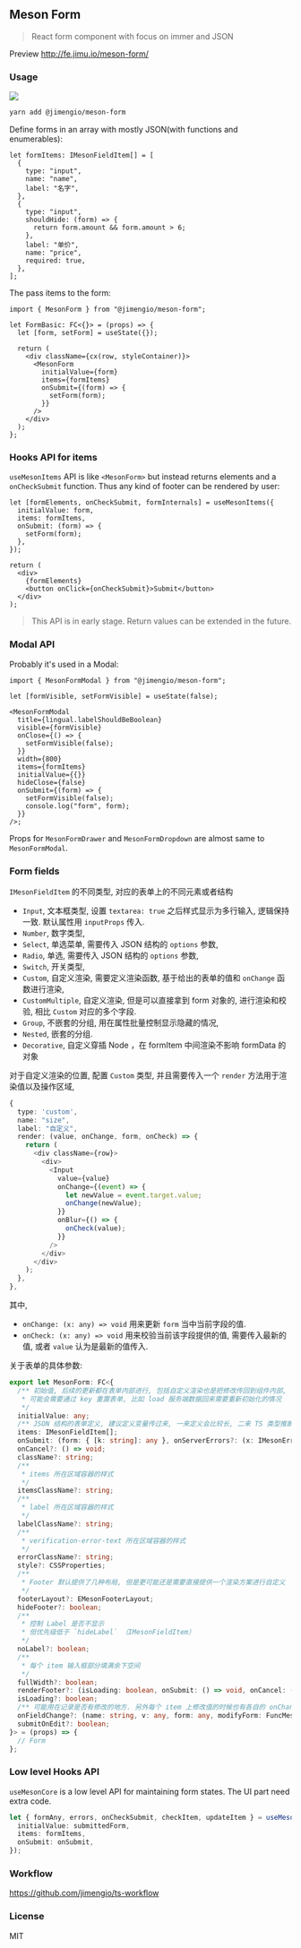 ## Meson Form

> React form component with focus on immer and JSON

Preview http://fe.jimu.io/meson-form/

### Usage

![](https://img.shields.io/npm/v/@jimengio/meson-form.svg?style=flat-square)

```bash
yarn add @jimengio/meson-form
```

Define forms in an array with mostly JSON(with functions and enumerables):

```tsx
let formItems: IMesonFieldItem[] = [
  {
    type: "input",
    name: "name",
    label: "名字",
  },
  {
    type: "input",
    shouldHide: (form) => {
      return form.amount && form.amount > 6;
    },
    label: "单价",
    name: "price",
    required: true,
  },
];
```

The pass items to the form:

```tsx
import { MesonForm } from "@jimengio/meson-form";

let FormBasic: FC<{}> = (props) => {
  let [form, setForm] = useState({});

  return (
    <div className={cx(row, styleContainer)}>
      <MesonForm
        initialValue={form}
        items={formItems}
        onSubmit={(form) => {
          setForm(form);
        }}
      />
    </div>
  );
};
```

### Hooks API for items

`useMesonItems` API is like `<MesonForm>` but instead returns elements and a `onCheckSubmit` function. Thus any kind of footer can be rendered by user:

```tsx
let [formElements, onCheckSubmit, formInternals] = useMesonItems({
  initialValue: form,
  items: formItems,
  onSubmit: (form) => {
    setForm(form);
  },
});

return (
  <div>
    {formElements}
    <button onClick={onCheckSubmit}>Submit</button>
  </div>
);
```

> This API is in early stage. Return values can be extended in the future.

### Modal API

Probably it's used in a Modal:

```tsx
import { MesonFormModal } from "@jimengio/meson-form";

let [formVisible, setFormVisible] = useState(false);

<MesonFormModal
  title={lingual.labelShouldBeBoolean}
  visible={formVisible}
  onClose={() => {
    setFormVisible(false);
  }}
  width={800}
  items={formItems}
  initialValue={{}}
  hideClose={false}
  onSubmit={(form) => {
    setFormVisible(false);
    console.log("form", form);
  }}
/>;
```

Props for `MesonFormDrawer` and `MesonFormDropdown` are almost same to `MesonFormModal`.

### Form fields

`IMesonFieldItem` 的不同类型, 对应的表单上的不同元素或者结构

- `Input`, 文本框类型, 设置 `textarea: true` 之后样式显示为多行输入, 逻辑保持一致. 默认属性用 `inputProps` 传入.
- `Number`, 数字类型,
- `Select`, 单选菜单, 需要传入 JSON 结构的 `options` 参数,
- `Radio`, 单选, 需要传入 JSON 结构的 `options` 参数,
- `Switch`, 开关类型,
- `Custom`, 自定义渲染, 需要定义渲染函数, 基于给出的表单的值和 `onChange` 函数进行渲染,
- `CustomMultiple`, 自定义渲染, 但是可以直接拿到 form 对象的, 进行渲染和校验, 相比 `Custom` 对应的多个字段.
- `Group`, 不嵌套的分组, 用在属性批量控制显示隐藏的情况,
- `Nested`, 嵌套的分组.
- `Decorative`, 自定义穿插 Node ，在 formItem 中间渲染不影响 formData 的对象

对于自定义渲染的位置, 配置 `Custom` 类型, 并且需要传入一个 `render` 方法用于渲染值以及操作区域,

```ts
{
  type: 'custom',
  name: "size",
  label: "自定义",
  render: (value, onChange, form, onCheck) => {
    return (
      <div className={row}>
        <div>
          <Input
            value={value}
            onChange={(event) => {
              let newValue = event.target.value;
              onChange(newValue);
            }}
            onBlur={() => {
              onCheck(value);
            }}
          />
        </div>
      </div>
    );
  },
},
```

其中,

- `onChange: (x: any) => void` 用来更新 `form` 当中当前字段的值.
- `onCheck: (x: any) => void` 用来校验当前该字段提供的值, 需要传入最新的值, 或者 `value` 认为是最新的值传入.

关于表单的具体参数:

```ts
export let MesonForm: FC<{
  /** 初始值, 后续的更新都在表单内部进行, 包括自定义渲染也是把修改传回到组件内部,
   * 可能会需要通过 key 重置表单, 比如 load 服务端数据回来需要重新初始化的情况
   */
  initialValue: any;
  /** JSON 结构的表单定义, 建议定义变量传过来, 一来定义会比较长, 二来 TS 类型推断在变量加类型的情况才准确 */
  items: IMesonFieldItem[];
  onSubmit: (form: { [k: string]: any }, onServerErrors?: (x: IMesonErrors) => void) => void;
  onCancel?: () => void;
  className?: string;
  /**
   * items 所在区域容器的样式
   */
  itemsClassName?: string;
  /**
   * label 所在区域容器的样式
   */
  labelClassName?: string;
  /**
   * verification-error-text 所在区域容器的样式
   */
  errorClassName?: string;
  style?: CSSProperties;
  /**
   * Footer 默认提供了几种布局, 但是更可能还是需要直接提供一个渲染方案进行自定义
   */
  footerLayout?: EMesonFooterLayout;
  hideFooter?: boolean;
  /**
   * 控制 Label 是否不显示
   * 但优先级低于 `hideLabel` （IMesonFieldItem）
   */
  noLabel?: boolean;
  /**
   * 每个 item 输入框部分填满余下空间
   */
  fullWidth?: boolean;
  renderFooter?: (isLoading: boolean, onSubmit: () => void, onCancel: () => void) => ReactNode;
  isLoading?: boolean;
  /** 可能用在记录是否有修改的地方. 另外每个 item 上修改值的时候也有各自的 onChange 钩子 */
  onFieldChange?: (name: string, v: any, form: any, modifyForm: FuncMesonModifyForm<any>) => void;
  submitOnEdit?: boolean;
}> = (props) => {
  // Form
};
```

### Low level Hooks API

`useMesonCore` is a low level API for maintaining form states. The UI part need extra code.

```ts
let { formAny, errors, onCheckSubmit, checkItem, updateItem } = useMesonCore({
  initialValue: submittedForm,
  items: formItems,
  onSubmit: onSubmit,
});
```

### Workflow

https://github.com/jimengio/ts-workflow

### License

MIT
